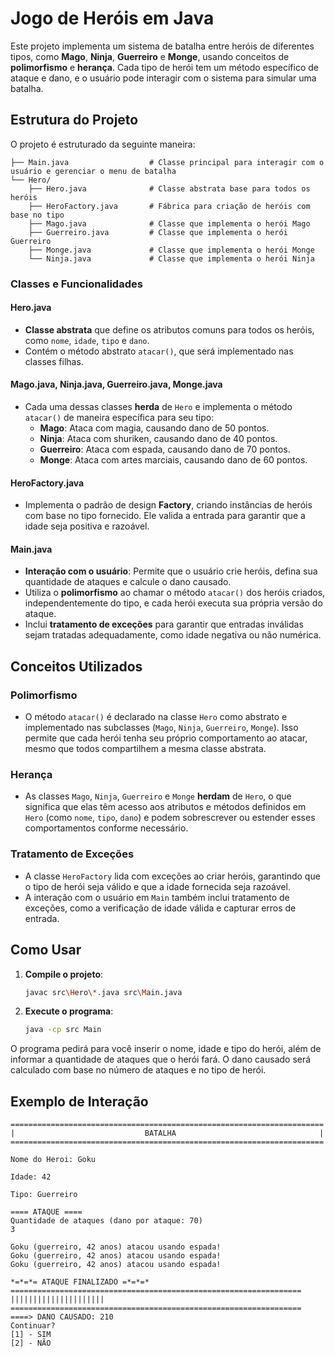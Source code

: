 # Jogo de Heróis em Java

Este projeto implementa um sistema de batalha entre heróis de diferentes tipos, como **Mago**, **Ninja**, **Guerreiro** e **Monge**, usando conceitos de **polimorfismo** e **herança**. Cada tipo de herói tem um método específico de ataque e dano, e o usuário pode interagir com o sistema para simular uma batalha.

## Estrutura do Projeto

O projeto é estruturado da seguinte maneira:

```src/
├── Main.java                  # Classe principal para interagir com o usuário e gerenciar o menu de batalha
└── Hero/
    ├── Hero.java              # Classe abstrata base para todos os heróis
    ├── HeroFactory.java       # Fábrica para criação de heróis com base no tipo
    ├── Mago.java              # Classe que implementa o herói Mago
    ├── Guerreiro.java         # Classe que implementa o herói Guerreiro
    ├── Monge.java             # Classe que implementa o herói Monge
    └── Ninja.java             # Classe que implementa o herói Ninja
```


### Classes e Funcionalidades

#### **Hero.java**

- **Classe abstrata** que define os atributos comuns para todos os heróis, como `nome`, `idade`, `tipo` e `dano`.
- Contém o método abstrato `atacar()`, que será implementado nas classes filhas.
  
#### **Mago.java**, **Ninja.java**, **Guerreiro.java**, **Monge.java**

- Cada uma dessas classes **herda** de `Hero` e implementa o método `atacar()` de maneira específica para seu tipo:
  - **Mago**: Ataca com magia, causando dano de 50 pontos.
  - **Ninja**: Ataca com shuriken, causando dano de 40 pontos.
  - **Guerreiro**: Ataca com espada, causando dano de 70 pontos.
  - **Monge**: Ataca com artes marciais, causando dano de 60 pontos.

#### **HeroFactory.java**

- Implementa o padrão de design **Factory**, criando instâncias de heróis com base no tipo fornecido. Ele valida a entrada para garantir que a idade seja positiva e razoável.
  
#### **Main.java**

- **Interação com o usuário**: Permite que o usuário crie heróis, defina sua quantidade de ataques e calcule o dano causado.
- Utiliza o **polimorfismo** ao chamar o método `atacar()` dos heróis criados, independentemente do tipo, e cada herói executa sua própria versão do ataque.
- Inclui **tratamento de exceções** para garantir que entradas inválidas sejam tratadas adequadamente, como idade negativa ou não numérica.

## Conceitos Utilizados

### Polimorfismo

- O método `atacar()` é declarado na classe `Hero` como abstrato e implementado nas subclasses (`Mago`, `Ninja`, `Guerreiro`, `Monge`). Isso permite que cada herói tenha seu próprio comportamento ao atacar, mesmo que todos compartilhem a mesma classe abstrata.

### Herança

- As classes `Mago`, `Ninja`, `Guerreiro` e `Monge` **herdam** de `Hero`, o que significa que elas têm acesso aos atributos e métodos definidos em `Hero` (como `nome`, `tipo`, `dano`) e podem sobrescrever ou estender esses comportamentos conforme necessário.

### Tratamento de Exceções

- A classe `HeroFactory` lida com exceções ao criar heróis, garantindo que o tipo de herói seja válido e que a idade fornecida seja razoável.
- A interação com o usuário em `Main` também inclui tratamento de exceções, como a verificação de idade válida e capturar erros de entrada.

## Como Usar

1. **Compile o projeto**:
   ```bash
   javac src\Hero\*.java src\Main.java

2. **Execute o programa**:
   ```bash
   java -cp src Main

O programa pedirá para você inserir o nome, idade e tipo do herói, além de informar a quantidade de ataques que o herói fará. O dano causado será calculado com base no número de ataques e no tipo de herói.

## Exemplo de Interação ##

```
======================================================================
|                             BATALHA                                |
======================================================================

Nome do Heroi: Goku

Idade: 42

Tipo: Guerreiro

==== ATAQUE ====
Quantidade de ataques (dano por ataque: 70)
3

Goku (guerreiro, 42 anos) atacou usando espada!
Goku (guerreiro, 42 anos) atacou usando espada!
Goku (guerreiro, 42 anos) atacou usando espada!

*=*=*= ATAQUE FINALIZADO =*=*=*
=================================================================
|||||||||||||||||||||
=================================================================
====> DANO CAUSADO: 210
Continuar? 
[1] - SIM
[2] - NÃO

```

